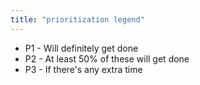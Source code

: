 ```yaml
---
title: "prioritization legend"
---
```


- P1 - Will definitely get done
- P2 - At least 50% of these will get done
- P3 - If there's any extra time